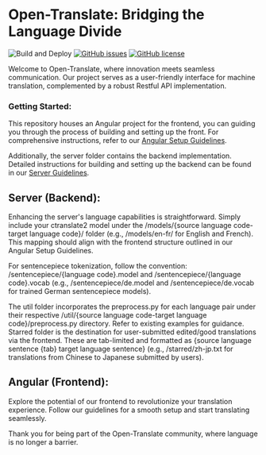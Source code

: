 # Open-Translate: Bridging the Language Divide

![Build and Deploy](https://github.com/danielinux7/Open-Translate/workflows/Build%20and%20Deploy/badge.svg)
[![GitHub issues](https://img.shields.io/github/issues/danielinux7/Open-Translate)](https://github.com/danielinux7/Open-Translate/issues)
[![GitHub license](https://img.shields.io/github/license/danielinux7/Open-Translate)](https://github.com/danielinux7/Open-Translate/blob/master/LICENSE)

Welcome to Open-Translate, where innovation meets seamless communication. Our project serves as a user-friendly interface for machine translation, complemented by a robust Restful API implementation.

### Getting Started:
This repository houses an Angular project for the frontend, you can guiding you through the process of building and setting up the front. For comprehensive instructions, refer to our [Angular Setup Guidelines][angular_setup].

Additionally, the server folder contains the backend implementation. Detailed instructions for building and setting up the backend can be found in our [Server Guidelines][server].

[angular_setup]: https://github.com/danielinux7/Open-Translate/blob/master/docs/angular_setup.md
[server]: https://github.com/danielinux7/Open-Translate/blob/master/docs/server.md

## Server (Backend):
Enhancing the server's language capabilities is straightforward. Simply include your ctranslate2 model under the /models/{source language code-target language code}/ folder (e.g., /models/en-fr/ for English and French). This mapping should align with the frontend structure outlined in our Angular Setup Guidelines.

For sentencepiece tokenization, follow the convention: /sentencepiece/{language code}.model and /sentencepiece/{language code}.vocab (e.g., /sentencepiece/de.model and /sentencepiece/de.vocab for trained German sentencepiece models).

The util folder incorporates the preprocess.py for each language pair under their respective /util/{source language code-target language code}/preprocess.py directory. Refer to existing examples for guidance. Starred folder is the destination for user-submitted edited/good translations via the frontend. These are tab-limited and formatted as {source language sentence {tab} target language sentence} (e.g., /starred/zh-jp.txt for translations from Chinese to Japanese submitted by users).

## Angular (Frontend):
Explore the potential of our frontend to revolutionize your translation experience. Follow our guidelines for a smooth setup and start translating seamlessly.

Thank you for being part of the Open-Translate community, where language is no longer a barrier.